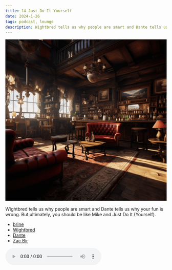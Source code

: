 ```yaml
---
title: 14 Just Do It Yourself
date: 2024-1-26
tags: podcast, lounge
description: Wightbred tells us why people are smart and Dante tells us why your fun is wrong. But ultimately, you should be like Mike and Just Do It (Yourself).
---
```


![thumb](assets/images/lounge_square2.png)

Wightbred tells us why people are smart and Dante tells us why your fun is wrong. But ultimately, you should be like Mike and Just Do It (Yourself).

- [brine](https://brine.dev)
- [Wightbred](https://wightbred.itch.io/named-toolkit)
- [Dante](https://thedolentcity.substack.com)
- [Zac Bir](https://neverendingpretending.net)

<audio controls src="https://ia601305.us.archive.org/20/items/play_worlds_podcast_14_just_do_it_yourself/play_worlds_podcast_14_just_do_it_yourself.mp3"></audio>
